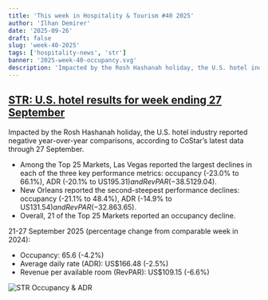 ```yaml
---
title: 'This week in Hospitality & Tourism #40 2025'
author: 'Ilhan Demirer'
date: '2025-09-26'
draft: false
slug: 'week-40-2025'
tags: ['hospitality-news', 'str']
banner: '2025-week-40-occupancy.svg'
description: 'Impacted by the Rosh Hashanah holiday, the U.S. hotel industry reported negative year-over-year comparisons, according to CoStar’s latest data through 27 September.'
---
```


## [STR: U.S. hotel results for week ending 27 September](https://str.com/press-release/us-hotel-results-week-ending-27-september)

Impacted by the Rosh Hashanah holiday, the U.S. hotel industry reported negative year-over-year comparisons, according to CoStar’s latest data through 27 September.

- Among the Top 25 Markets, Las Vegas reported the largest declines in each of the three key performance metrics: occupancy (-23.0% to 66.1%), ADR (-20.1% to US$195.31) and RevPAR (-38.5% to US$129.04).
- New Orleans reported the second-steepest performance declines: occupancy (-21.1% to 48.4%), ADR (-14.9% to US$131.54) and RevPAR (-32.8% to US$63.65).
- Overall, 21 of the Top 25 Markets reported an occupancy decline.

21-27 September 2025 (percentage change from comparable week in 2024):

- Occupancy: 65.6 (-4.2%)
- Average daily rate (ADR): US$166.48 (-2.5%)
- Revenue per available room (RevPAR): US$109.15 (-6.6%)

![STR Occupancy & ADR](/images/blogimages/2025-week-40-occupancy.svg)
